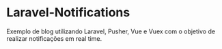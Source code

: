 # Laravel-Notifications
Exemplo de blog utilizando Laravel, Pusher, Vue e Vuex com o objetivo de realizar notificações em real time.